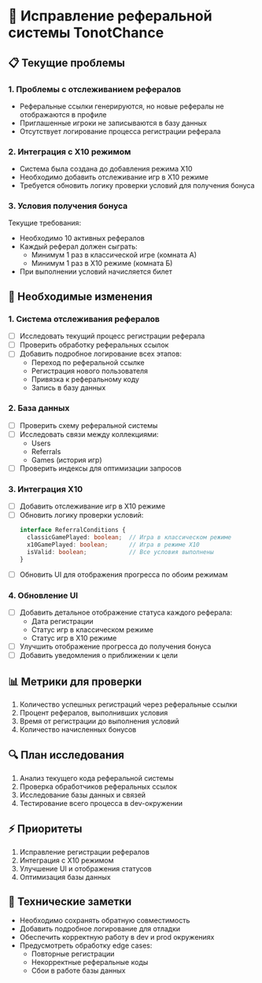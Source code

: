 # 🔗 Исправление реферальной системы TonotChance

## 📋 Текущие проблемы

### 1. Проблемы с отслеживанием рефералов
- Реферальные ссылки генерируются, но новые рефералы не отображаются в профиле
- Приглашенные игроки не записываются в базу данных
- Отсутствует логирование процесса регистрации реферала

### 2. Интеграция с X10 режимом
- Система была создана до добавления режима X10
- Необходимо добавить отслеживание игр в X10 режиме
- Требуется обновить логику проверки условий для получения бонуса

### 3. Условия получения бонуса
Текущие требования:
- Необходимо 10 активных рефералов
- Каждый реферал должен сыграть:
  * Минимум 1 раз в классической игре (комната А)
  * Минимум 1 раз в X10 режиме (комната Б)
- При выполнении условий начисляется билет

## 🎯 Необходимые изменения

### 1. Система отслеживания рефералов
- [ ] Исследовать текущий процесс регистрации реферала
- [ ] Проверить обработку реферальных ссылок
- [ ] Добавить подробное логирование всех этапов:
  * Переход по реферальной ссылке
  * Регистрация нового пользователя
  * Привязка к реферальному коду
  * Запись в базу данных

### 2. База данных
- [ ] Проверить схему реферальной системы
- [ ] Исследовать связи между коллекциями:
  * Users
  * Referrals
  * Games (история игр)
- [ ] Проверить индексы для оптимизации запросов

### 3. Интеграция X10
- [ ] Добавить отслеживание игр в X10 режиме
- [ ] Обновить логику проверки условий:
  ```typescript
  interface ReferralConditions {
    classicGamePlayed: boolean;  // Игра в классическом режиме
    x10GamePlayed: boolean;      // Игра в режиме X10
    isValid: boolean;            // Все условия выполнены
  }
  ```
- [ ] Обновить UI для отображения прогресса по обоим режимам

### 4. Обновление UI
- [ ] Добавить детальное отображение статуса каждого реферала:
  * Дата регистрации
  * Статус игр в классическом режиме
  * Статус игр в X10 режиме
- [ ] Улучшить отображение прогресса до получения бонуса
- [ ] Добавить уведомления о приближении к цели

## 📊 Метрики для проверки
1. Количество успешных регистраций через реферальные ссылки
2. Процент рефералов, выполнивших условия
3. Время от регистрации до выполнения условий
4. Количество начисленных бонусов

## 🔍 План исследования
1. Анализ текущего кода реферальной системы
2. Проверка обработчиков реферальных ссылок
3. Исследование базы данных и связей
4. Тестирование всего процесса в dev-окружении

## ⚡️ Приоритеты
1. Исправление регистрации рефералов
2. Интеграция с X10 режимом
3. Улучшение UI и отображения статусов
4. Оптимизация базы данных

## 📝 Технические заметки
- Необходимо сохранять обратную совместимость
- Добавить подробное логирование для отладки
- Обеспечить корректную работу в dev и prod окружениях
- Предусмотреть обработку edge cases:
  * Повторные регистрации
  * Некорректные реферальные коды
  * Сбои в работе базы данных 